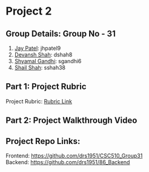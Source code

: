 # Project 2

## Group Details: Group No - 31
1) [Jay Patel](https://github.com/jaypatel31): jhpatel9
2) [Devansh Shah](https://github.com/drs1951): dshah8
3) [Shyamal Gandhi](https://github.com/shyamal31): sgandhi6
4) [Shail Shah](https://github.com/shail611): sshah38

## Part 1: Project Rubric
Project Rubric: [Rubric Link](https://github.com/jaypatel31/CSC510_Group31/blob/main/proj2/Project2_Rubric.csv)

## Part 2: Project Walkthrough Video


## Project Repo Links:
Frontend: https://github.com/drs1951/CSC510_Group31 \
Backend: https://github.com/drs1951/86_Backend
